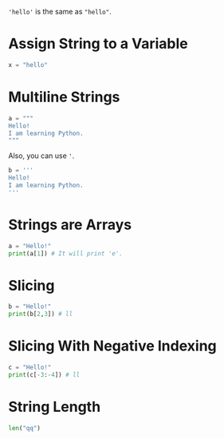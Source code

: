`'hello'` is the same as `"hello"`.

# Assign String to a Variable

``` python
x = "hello"
```

# Multiline Strings

``` python
a = """
Hello!
I am learning Python.
"""
```

Also, you can use `'`.

``` python
b = '''
Hello!
I am learning Python.
'''
```

# Strings are Arrays

``` python
a = "Hello!"
print(a[1]) # It will print 'e'.
```

# Slicing

``` python
b = "Hello!"
print(b[2,3]) # ll
```

# Slicing With Negative Indexing

``` python
c = "Hello!"
print(c[-3:-4]) # ll
```

# String Length

``` python
len("qq")
```
